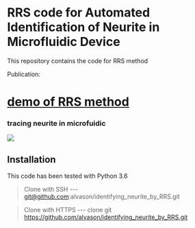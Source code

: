 # RRS code for Automated Identification of Neurite in Microfluidic Device
This repository contains the code for RRS method

Publication: 
# [demo of RRS method](https://github.com/alvason/cd137_tissue_tracking.ipynb)

### tracing neurite in microfuidic
![](/figure/.png)

## Installation
This code has been tested with Python 3.6 

> Clone with SSH
--- git@github.com:alvason/identifying_neurite_by_RRS.git

> Clone with HTTPS
--- clone git https://github.com/alvason/identifying_neurite_by_RRS.git
